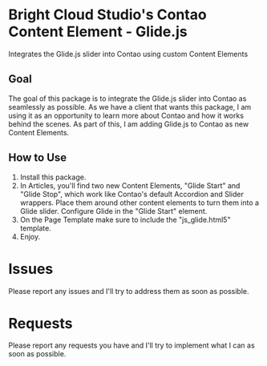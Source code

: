 # Bright Cloud Studio's Contao Content Element - Glide.js
Integrates the Glide.js slider into Contao using custom Content Elements


## Goal
The goal of this package is to integrate the Glide.js slider into Contao as seamlessly as possible. As we have a client that wants this package, I am using it as an opportunity to learn more about Contao and how it works behind the scenes. As part of this, I am adding Glide.js to Contao as new Content Elements.

## How to Use
1. Install this package.
2. In Articles, you'll find two new Content Elements, "Glide Start" and "Glide Stop", which work like Contao's default Accordion and Slider wrappers. Place them around other content elements to turn them into a Glide slider. Configure Glide in the "Glide Start" element.
3. On the Page Template make sure to include the "js_glide.html5" template.
4. Enjoy.

# Issues
Please report any issues and I'll try to address them as soon as possible.

# Requests
Please report any requests you have and I'll try to implement what I can as soon as possible.
